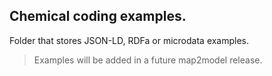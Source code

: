 ## Chemical coding examples. 
Folder that stores JSON-LD, RDFa or microdata examples.
>Examples will be added in a future map2model release.
